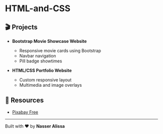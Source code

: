 # HTML-and-CSS

## 🎬 Projects

- **Bootstrap Movie Showcase Website**
  - Responsive movie cards using Bootstrap
  - Navbar navigation
  - Pill badge showtimes

- **HTML/CSS Portfolio Website**
  - Custom responsive layout
  - Multimedia and image overlays

## 🔗 Resources

- [Pixabay Free](https://pixabay.com/)

---

Built with ❤️ by **Nasser Alissa**
